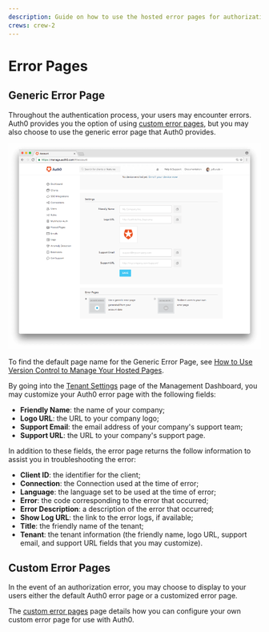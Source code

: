 ```yaml
---
description: Guide on how to use the hosted error pages for authorization error events
crews: crew-2
---
```


# Error Pages

## Generic Error Page

Throughout the authentication process, your users may encounter errors. Auth0 provides you the option of using [custom error pages](/hosted-pages/custom-error-pages), but you may also choose to use the generic error page that Auth0 provides.

![Hosted Error Page](/media/articles/hosted-pages/error-pages.png)

To find the default page name for the Generic Error Page, see [How to Use Version Control to Manage Your Hosted Pages](/hosted-pages/version-control).

By going into the [Tenant Settings](${manage_url}/#/tenant/) page of the Management Dashboard, you may customize your Auth0 error page with the following fields:

* **Friendly Name**: the name of your company;
* **Logo URL**: the URL to your company logo;
* **Support Email**: the email address of your company's support team;
* **Support URL**: the URL to your company's support page.

In addition to these fields, the error page returns the follow information to assist you in troubleshooting the error:

* **Client ID**: the identifier for the client;
* **Connection**: the Connection used at the time of error;
* **Language**: the language set to be used at the time of error;
* **Error**: the code corresponding to the error that occurred;
* **Error Description**: a description of the error that occurred;
* **Show Log URL**: the link to the error logs, if available;
* **Title**: the friendly name of the tenant;
* **Tenant**: the tenant information (the friendly name, logo URL, support email, and support URL fields that you may customize).

## Custom Error Pages

In the event of an authorization error, you may choose to display to your users either the default Auth0 error page or a customized error page.

The [custom error pages](/hosted-pages/custom-error-pages) page details how you can configure your own custom error page for use with Auth0.
